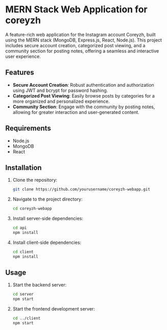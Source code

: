 # MERN Stack Web Application for coreyzh

A feature-rich web application for the Instagram account Coreyzh, built using the MERN stack (MongoDB, Express.js, React, Node.js). This project includes secure account creation, categorized post viewing, and a community section for posting notes, offering a seamless and interactive user experience.

## Features

- **Secure Account Creation**: Robust authentication and authorization using JWT and bcrypt for password hashing.
- **Categorized Post Viewing**: Easily browse posts by categories for a more organized and personalized experience.
- **Community Section**: Engage with the community by posting notes, allowing for greater interaction and user-generated content.

## Requirements

- Node.js
- MongoDB
- React

## Installation

1. Clone the repository:
    ```bash
    git clone https://github.com/yourusername/coreyzh-webapp.git
    ```
2. Navigate to the project directory:
    ```bash
    cd coreyzh-webapp
    ```
3. Install server-side dependencies:
    ```bash
    cd api
    npm install
    ```
4. Install client-side dependencies:
    ```bash
    cd client
    npm install
    ```

## Usage

1. Start the backend server:
    ```bash
    cd server
    npm start
    ```
2. Start the frontend development server:
    ```bash
    cd ../client
    npm start
    ```

